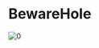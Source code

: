 # BewareHole
![0]([https://www.google.com/url?sa=i&url=https%3A%2F%2Fwww.zeina-b.com%2F2019%2F11%2FSowar-helwa-2020-Jamila-.html&psig=AOvVaw2tWEO50tX88FkDwczFePKe&ust=1676461248958000&source=images&cd=vfe&ved=0CBAQjRxqFwoTCPDOwf72lP0CFQAAAAAdAAAAABAG](https://drive.google.com/file/d/1_pfpEd5IVbwLcNh_eSOtdATSlPCK9mqo/view?usp=share_link))
